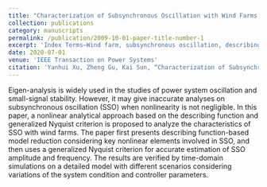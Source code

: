 ```yaml
---
title: "Characterization of Subsynchronous Oscillation with Wind Farms Using Describing Function and Generalized Nyquist Criterion"
collection: publications
category: manuscripts
permalink: /publication/2009-10-01-paper-title-number-1
excerpt: 'Index Terms—Wind farm, subsynchronous oscillation, describing function, generalized Nyquist criterion.'
date: 2020-07-01
venue: 'IEEE Transaction on Power Systems'
citation: 'Yanhui Xu, Zheng Gu, Kai Sun, “Characterization of Subsynchronous Oscillation with Wind Farms Using Describing Function and Generalized Nyquist Criterion,’’ IEEE Transaction on Power Systems, vol.35, No.4, pp. 2783-2793, Jul. 2020.'
---
```


Eigen-analysis is widely used in the studies of power system oscillation and small-signal stability. However, it may give inaccurate analyses on subsynchronous oscillation (SSO) when nonlinearity is not negligible. In this paper, a nonlinear analytical approach based on the describing function and generalized Nyquist criterion is proposed to analyze the characteristics of SSO with wind farms. The paper first presents describing function-based model reduction considering key nonlinear elements involved in SSO, and then uses a generalized Nyquist criterion for accurate estimation of SSO amplitude and frequency. The results are verified by time-domain simulations on a detailed model with different scenarios considering variations of the system condition and controller parameters.
